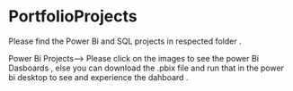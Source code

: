# PortfolioProjects

Please find the Power Bi and SQL projects in respected folder . 

Power Bi Projects--> Please click on the images to see the power Bi Dasboards , else you can download the .pbix file and run that in the power bi desktop to see and experience the dahboard .
